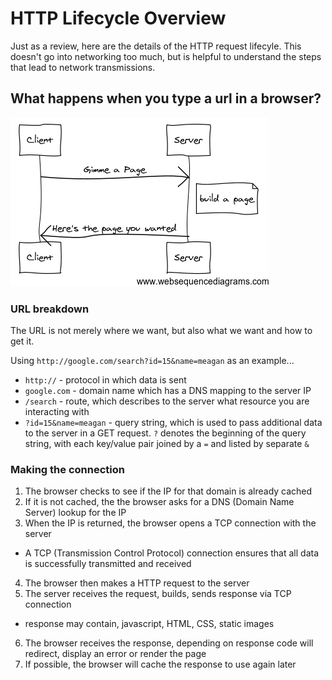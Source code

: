 # HTTP Lifecycle Overview

Just as a review, here are the details of the HTTP request lifecyle. This doesn't go into networking too much, but is helpful to understand the steps that lead to network transmissions.

## What happens when you type a url in a browser?

![](./images/http-sequence.png)

### URL breakdown

The URL is not merely where we want, but also what we want and how to get it.

Using `http://google.com/search?id=15&name=meagan` as an example...

* `http://` - protocol in which data is sent
* `google.com` - domain name which has a DNS mapping to the server IP
* `/search` - route, which describes to the server what resource you are interacting with
* `?id=15&name=meagan` - query string, which is used to pass additional data to the server in a GET request. `?` denotes the beginning of the query string, with each key/value pair joined by a `=` and listed by separate `&`

### Making the connection

1. The browser checks to see if the IP for that domain is already cached
2. If it is not cached, the the browser asks for a DNS (Domain Name Server) lookup for the IP
3. When the IP is returned, the browser opens a TCP connection with the server
 * A TCP (Transmission Control Protocol) connection ensures that all data is successfully transmitted and received
4. The browser then makes a HTTP request to the server
5. The server receives the request, builds, sends response via TCP connection
  * response may contain, javascript, HTML, CSS, static images
6. The browser receives the response, depending on response code will redirect, display an error or render the page
7. If possible, the browser will cache the response to use again later
